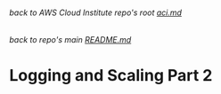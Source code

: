 ###### back to AWS Cloud Institute repo's root [aci.md](../aci.md)
###### back to repo's main [README.md](../../../README.md)
# Logging and Scaling Part 2
